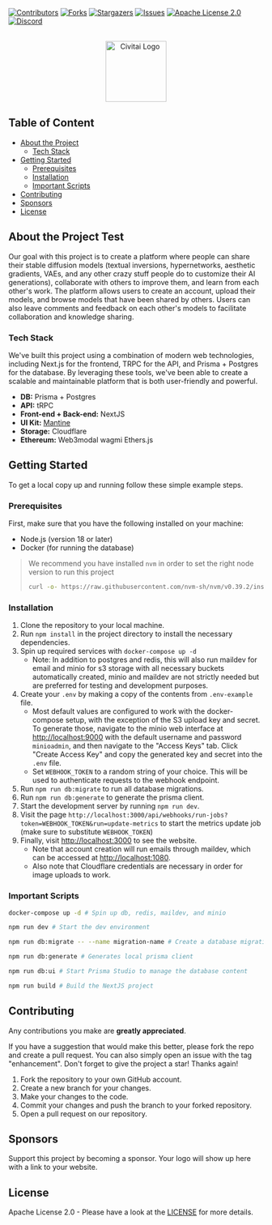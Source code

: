 [![Contributors][contributors-shield]][contributors-url]
[![Forks][forks-shield]][forks-url]
[![Stargazers][stars-shield]][stars-url]
[![Issues][issues-shield]][issues-url]
[![Apache License 2.0][license-shield]][license-url]
[![Discord][discord-shield]][discord-url]

<br />
<div align="center">
  <a href="https://testing.agentswap.net/">
    <img src="media/logo.png" alt="Civitai Logo" width="120" height="auto">
  </a>
</div>

## Table of Content
- [About the Project](#about-the-project)
  - [Tech Stack](#tech-stack)
- [Getting Started](#getting-started)
  - [Prerequisites](#prerequisites)
  - [Installation](#installation)
  - [Important Scripts](#important-scripts)
- [Contributing](#contributing)
- [Sponsors](#sponsors)
- [License](#license)

## About the Project Test

Our goal with this project is to create a platform where people can share their stable diffusion models (textual inversions, hypernetworks, aesthetic gradients, VAEs, and any other crazy stuff people do to customize their AI generations), collaborate with others to improve them, and learn from each other's work. The platform allows users to create an account, upload their models, and browse models that have been shared by others. Users can also leave comments and feedback on each other's models to facilitate collaboration and knowledge sharing.

### Tech Stack

We've built this project using a combination of modern web technologies, including Next.js for the frontend, TRPC for the API, and Prisma + Postgres for the database. By leveraging these tools, we've been able to create a scalable and maintainable platform that is both user-friendly and powerful.

- **DB:** Prisma + Postgres
- **API:** tRPC
- **Front-end + Back-end:** NextJS
- **UI Kit:** [Mantine](https://mantine.dev/)
- **Storage:** Cloudflare
- **Ethereum:** Web3modal wagmi Ethers.js

## Getting Started

To get a local copy up and running follow these simple example steps.

### Prerequisites

First, make sure that you have the following installed on your machine:
- Node.js (version 18 or later)
- Docker (for running the database)

> We recommend you have installed `nvm` in order to set the right node version to run this project
> ```sh
> curl -o- https://raw.githubusercontent.com/nvm-sh/nvm/v0.39.2/install.sh | bash
> ```

### Installation

1. Clone the repository to your local machine.
1. Run `npm install` in the project directory to install the necessary dependencies.
1. Spin up required services with `docker-compose up -d`
    * Note: In addition to postgres and redis, this will also run maildev for email and minio for s3 storage with all necessary buckets automatically created, minio and maildev are not strictly needed but are preferred for testing and development purposes.
1. Create your `.env` by making a copy of the contents from `.env-example` file.
    * Most default values are configured to work with the docker-compose setup, with the exception of the S3 upload key and secret. To generate those, navigate to the minio web interface at [http://localhost:9000](http://localhost:9000) with the default username and password `minioadmin`, and then navigate to the "Access Keys" tab. Click "Create Access Key" and copy the generated key and secret into the `.env` file.
    * Set `WEBHOOK_TOKEN` to a random string of your choice. This will be used to authenticate requests to the webhook endpoint.
1. Run `npm run db:migrate` to run all database migrations.
1. Run `npm run db:generate` to generate the prisma client.
1. Start the development server by running `npm run dev`.
1. Visit the page `http://localhost:3000/api/webhooks/run-jobs?token=WEBHOOK_TOKEN&run=update-metrics` to start the metrics update job (make sure to substitute `WEBHOOK_TOKEN`)
1. Finally, visit [http://localhost:3000](http://localhost:3000) to see the website.
    * Note that account creation will run emails through maildev, which can be accessed at [http://localhost:1080](http://localhost:1080).
    * Also note that Cloudflare credentials are necessary in order for image uploads to work.

### Important Scripts
```sh
docker-compose up -d # Spin up db, redis, maildev, and minio

npm run dev # Start the dev environment

npm run db:migrate -- --name migration-name # Create a database migration with prisma after updating the schema

npm run db:generate # Generates local prisma client

npm run db:ui # Start Prisma Studio to manage the database content

npm run build # Build the NextJS project
```

## Contributing

Any contributions you make are **greatly appreciated**.

If you have a suggestion that would make this better, please fork the repo and create a pull request. You can also simply open an issue with the tag "enhancement".
Don't forget to give the project a star! Thanks again!

1. Fork the repository to your own GitHub account.
1. Create a new branch for your changes.
1. Make your changes to the code.
1. Commit your changes and push the branch to your forked repository.
1. Open a pull request on our repository.

## Sponsors

Support this project by becoming a sponsor. Your logo will show up here with a link to your website.

## License
Apache License 2.0 - Please have a look at the [LICENSE](/LICENSE) for more details.


[contributors-shield]: https://img.shields.io/github/contributors/agentswap/civitai.svg?style=for-the-badge
[contributors-url]: https://github.com/agentswap/civitai/graphs/contributors
[forks-shield]: https://img.shields.io/github/forks/agentswap/civitai.svg?style=for-the-badge
[forks-url]: https://github.com/agentswap/civitai/network/members
[stars-shield]: https://img.shields.io/github/stars/agentswap/civitai.svg?style=for-the-badge
[stars-url]: https://github.com/agentswap/civitai/stargazers
[issues-shield]: https://img.shields.io/github/issues/agentswap/civitai.svg?style=for-the-badge
[issues-url]: https://github.com/agentswap/civitai/issues
[license-shield]: https://img.shields.io/github/license/agentswap/civitai.svg?style=for-the-badge
[license-url]: https://github.com/agentswap/civitai/blob/master/LICENSE
[discord-shield]: https://img.shields.io/discord/1037799583784370196?style=for-the-badge
[discord-url]: https://discord.gg/UwX5wKwm6c
